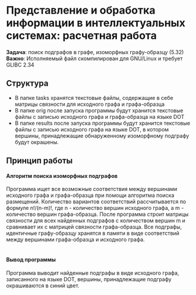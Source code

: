 # Представление и обработка информации в интеллектуальных системах: расчетная работа

**Задача**: поиск подграфов в графе, изоморфных графу-образцу (5.32)<br>
**Важно**: Исполняемый файл скомпилирован для GNU/Linux и требует GLIBC 2.34

## Структура
- В папке tasks хранятся текстовые файлы, содержащие в себе матрицы связности для исходного графа и графа-образца
- В папке orig после запуска программы будут хранится текстовые файлы с записью исходного графа и графа-образца на языке DOT
- В папке results после запуска программы будут хранится текстовые файлы с записью исходного графа на языке DOT, в котором вершины, принадлежащие обнаруженному изоморфному подграфу будут окрашены.

## Принцип работы
#### Алгоритм поиска изоморфных подграфов
Программа ищет все возможные соответствия между вершинами исходного графа и графа-образца при помощи алгоритма поиска размещений. Количество вариантов соответствий рассчитывается по формуле n!/(n-m)!, где n - количество вершин исходного графа, а m - количество вершин графа-образца. После программа строит матрицы связности для всех найденных подграфов с количеством вершин m и сравнивает их с матрицей связности графа-образца. Все подграфы, идентичные графу-образцу хранятся в памяти в виде соответствий между вершинами графа-образца и исходного графа.<br><br>
#### Вывод программы
Программа выводит найденные подграфы в виде исходного графа, записанного на языке DOT, вершины, принадлежащие подграфу окрашиваются в синий цвет.
